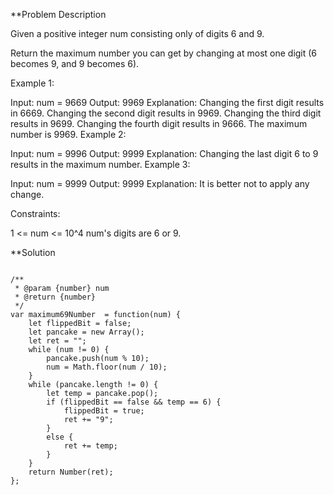 **Problem Description

Given a positive integer num consisting only of digits 6 and 9.

Return the maximum number you can get by changing at most one digit (6 becomes 9, and 9 becomes 6).

 

Example 1:

Input: num = 9669
Output: 9969
Explanation: 
Changing the first digit results in 6669.
Changing the second digit results in 9969.
Changing the third digit results in 9699.
Changing the fourth digit results in 9666. 
The maximum number is 9969.
Example 2:

Input: num = 9996
Output: 9999
Explanation: Changing the last digit 6 to 9 results in the maximum number.
Example 3:

Input: num = 9999
Output: 9999
Explanation: It is better not to apply any change.
 

Constraints:

1 <= num <= 10^4
num's digits are 6 or 9.

**Solution



```

/**
 * @param {number} num
 * @return {number}
 */
var maximum69Number  = function(num) {
    let flippedBit = false;
    let pancake = new Array();  
    let ret = "";
    while (num != 0) {
        pancake.push(num % 10);
        num = Math.floor(num / 10);
    }
    while (pancake.length != 0) {
        let temp = pancake.pop();
        if (flippedBit == false && temp == 6) {
            flippedBit = true;
            ret += "9";
        }
        else {
            ret += temp;
        }
    }
    return Number(ret);
};

```

